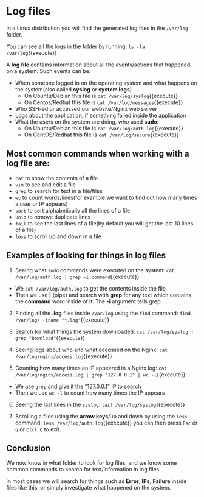 # Log files

In a Linux distribution you will find the generated log files in the `/var/log` folder.

You can see all the logs in the folder by running: `ls -la /var/log`{{execute}}

A **log file** contains information about all the events/actions that happened on a system. Such events can be:

  - When someone logged in on the operating system and what happens on the system(also called **syslog** or **system logs**)
    - On Ubuntu/Debian this file is `cat /var/log/syslog`{{execute}}
    - On Centos/Redhat this file is `cat /var/log/messages`{{execute}}
  - Who SSH-ed or accessed our website/Nginx web server
  - Logs about the application, if something failed inside the application
  - What the users on the system are doing, who used **sudo**:
    - On Ubuntu/Debian this file is `cat /var/log/auth.log`{{execute}}
    - On CentOS/Redhat this file is `cat /var/log/secure`{{execute}}

## Most common commands when working with a **log file** are:

  - `cat` to show the contents of a file
  - `vim` to see and edit a file
  - `grep` to search for text in a file/files
  - `wc` to count words/lines(for example we want to find out how many times a user or IP appears)
  - `sort` to sort alphabetically all the lines of a file
  - `uniq` to remove duplicate lines
  - `tail` to see the last lines of a file(by default you will get the last 10 lines of a file)
  - `less` to scroll up and down in a file


## Examples of looking for things in log files

1. Seeing what `sudo` commands were executed on the system: `cat /var/log/auth.log | grep -i command`{{execute}}
  
  - We `cat /var/log/auth.log` to get the contents inside the file
  - Then we use **|** (pipe) and search with **grep** for any text which contains the **command** word inside of it. The **-i** argument tells grep

2. Finding all the **.log** files inside `/var/log` using the `find` command: `find /var/log/ -iname "*.log"`{{execute}}

3. Search for what things the system downloaded: `cat /var/log/syslog | grep "Download"`{{execute}}

4. Seeing logs about who and what accessed on the Nginx: `cat /var/log/nginx/access.log`{{execute}} 

5. Counting how many times an IP appeared in a Nginx log: `cat /var/log/nginx/access.log | grep "127.0.0.1" | wc -l`{{execute}}

  - We use `grep` and give it the "127.0.0.1" IP to search
  - Then we use `wc -l` to count how many times the IP appears

6. Seeing the last lines in the `syslog`: `tail /var/log/syslog`{{execute}}

7. Scrolling a files using the **arrow keys**/up and down by using the `less` command: `less /var/log/auth.log`{{execute}} you can then press `Esc` or `q` or `Ctrl C` to exit.

## Conclusion

We now know in what folder to look for log files, and we know some common commands to search for text/information in log files.

In most cases we will search for things such as **Error**, **IPs**, **Failure** inside files like this, or simply investigate what happened on the system.